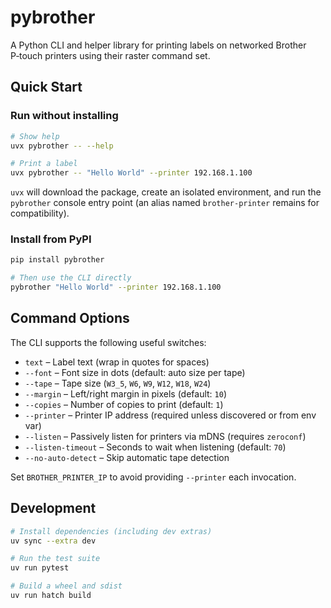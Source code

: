 # pybrother

A Python CLI and helper library for printing labels on networked Brother P‑touch printers using their raster command set. 

## Quick Start

### Run without installing

```bash
# Show help
uvx pybrother -- --help

# Print a label
uvx pybrother -- "Hello World" --printer 192.168.1.100
```

`uvx` will download the package, create an isolated environment, and run the `pybrother` console entry point (an alias named `brother-printer` remains for compatibility).

### Install from PyPI

```bash
pip install pybrother

# Then use the CLI directly
pybrother "Hello World" --printer 192.168.1.100
```

## Command Options

The CLI supports the following useful switches:

- `text` – Label text (wrap in quotes for spaces)
- `--font` – Font size in dots (default: auto size per tape)
- `--tape` – Tape size (`W3_5`, `W6`, `W9`, `W12`, `W18`, `W24`)
- `--margin` – Left/right margin in pixels (default: `10`)
- `--copies` – Number of copies to print (default: `1`)
- `--printer` – Printer IP address (required unless discovered or from env var)
- `--listen` – Passively listen for printers via mDNS (requires `zeroconf`)
- `--listen-timeout` – Seconds to wait when listening (default: `70`)
- `--no-auto-detect` – Skip automatic tape detection

Set `BROTHER_PRINTER_IP` to avoid providing `--printer` each invocation.

## Development

```bash
# Install dependencies (including dev extras)
uv sync --extra dev

# Run the test suite
uv run pytest

# Build a wheel and sdist
uv run hatch build
```
